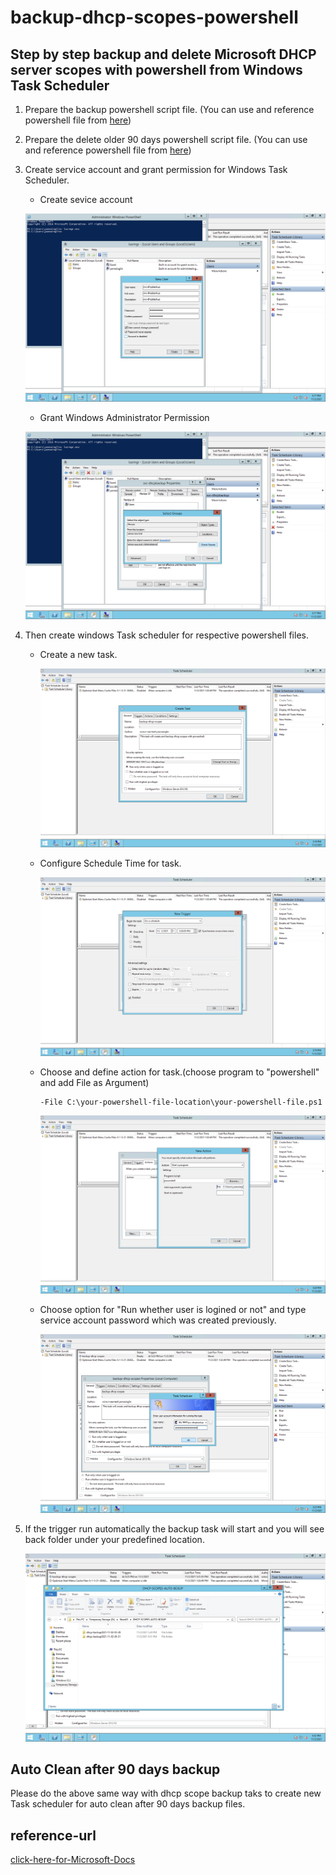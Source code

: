 # backup-dhcp-scopes-powershell
## Step by step backup and delete Microsoft DHCP server scopes with powershell from Windows Task Scheduler

1. Prepare the backup powershell script file. (You can use and reference powershell file from [here](./backup-dhcp-scopes.ps1))

2. Prepare the delete older 90 days powershell script file. (You can use and reference powershell file from [here](./delete-dhcp-scopes-auto-90days.ps1))

3. Create service account and grant permission for Windows Task Scheduler.
    * Create sevice account

    ![create svc account](./images/svc-create.png "Create Service Account for Task scheduler")

    * Grant Windows Administrator Permission

    ![create svc account](./images/grant-permission.png "Grant permission for Service Account which was created previously")


4. Then create windows Task scheduler for respective powershell files.

    *  Create a new task.

        ![create new task](./images/backup-scopes01.png)

    * Configure Schedule Time for task.

        ![shchedule time](./images/backup-scopes01-time.png)

    * Choose and define action for task.(choose program to "powershell" and add File as Argument)
        ```
        -File C:\your-powershell-file-location\your-powershell-file.ps1
        ```

        ![Action for backup scope](./images/backup-scopes01-action.png)
    * Choose option for "Run whether user is logined or not" and type service account password which was created previously.

        ![choose-where-user-is-logined-in-or-not](./images/backup-scopes-auto-run-login-or-not.png)
5. If the trigger run automatically the backup task will start and you will see back folder under your predefined location.

    ![backup-result](./images/backup-scopes01-final-result.png)

## Auto Clean after 90 days backup

Please do the above same way with dhcp scope backup taks to create new Task scheduler for auto clean after 90 days backup files.

## reference-url
[click-here-for-Microsoft-Docs](https://docs.microsoft.com/en-us/powershell/module/dhcpserver/backup-dhcpserver?view=windowsserver2019-ps)